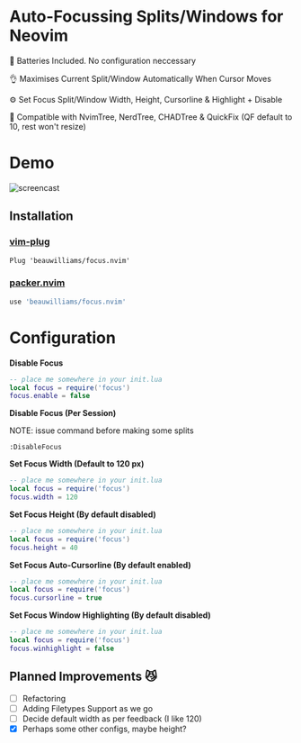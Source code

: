 # Auto-Focussing Splits/Windows for Neovim

🔋 Batteries Included. No configuration neccessary

👌 Maximises Current Split/Window Automatically When Cursor Moves

⚙️  Set Focus Split/Window Width, Height, Cursorline & Highlight + Disable

🙌 Compatible with NvimTree, NerdTree, CHADTree & QuickFix (QF default to 10, rest won't resize)

# Demo

![screencast](https://i.ibb.co/0tsKww4/focusop.gif)

## Installation
### [vim-plug](https://github.com/junegunn/vim-plug)
```vim
Plug 'beauwilliams/focus.nvim'
```
### [packer.nvim](https://github.com/wbthomason/packer.nvim)
```lua
use 'beauwilliams/focus.nvim'
```

# Configuration
**Disable Focus**
```lua
-- place me somewhere in your init.lua
local focus = require('focus')
focus.enable = false
```
**Disable Focus (Per Session)**

NOTE: issue command before making some splits
```vim
:DisableFocus
```

**Set Focus Width (Default to 120 px)**
```lua
-- place me somewhere in your init.lua
local focus = require('focus')
focus.width = 120
```

**Set Focus Height (By default disabled)**
```lua
-- place me somewhere in your init.lua
local focus = require('focus')
focus.height = 40
```
**Set Focus Auto-Cursorline (By default enabled)**
```lua
-- place me somewhere in your init.lua
local focus = require('focus')
focus.cursorline = true
```
**Set Focus Window Highlighting (By default disabled)**
```lua
-- place me somewhere in your init.lua
local focus = require('focus')
focus.winhighlight = false
```



## Planned Improvements 😼

- [ ] Refactoring
- [ ] Adding Filetypes Support as we go
- [ ] Decide default width as per feedback (I like 120)
- [x] Perhaps some other configs, maybe height?
